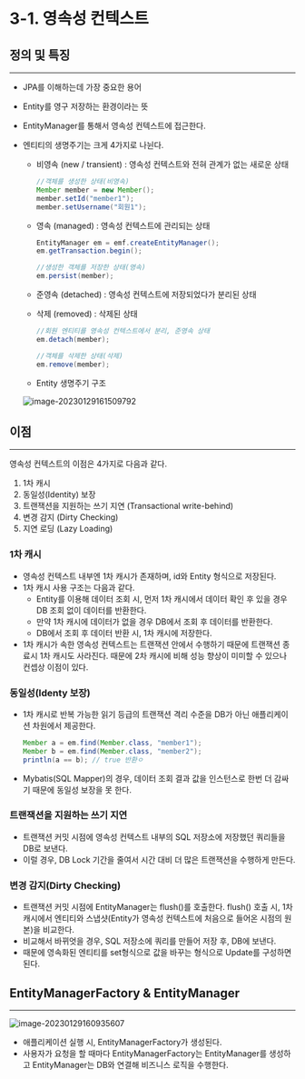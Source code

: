 # 3-1. 영속성 컨텍스트

## 정의 및 특징

---

- JPA를 이해하는데 가장 중요한 용어

- Entity를 영구 저장하는 환경이라는 뜻

- EntityManager를 통해서 영속성 컨텍스트에 접근한다.

- 엔티티의 생명주기는 크게 4가지로 나뉜다.

  - 비영속 (new / transient) : 영속성 컨텍스트와 전혀 관계가 없는 새로운 상태

    ```java
    //객체를 생성한 상태(비영속)
    Member member = new Member();
    member.setId("member1");
    member.setUsername("회원1");
    ```

  - 영속 (managed) : 영속성 컨텍스트에 관리되는 상태

    ```java
    EntityManager em = emf.createEntityManager();
    em.getTransaction.begin();
    
    //생성한 객체를 저장한 상태(영속)
    em.persist(member);
    ```

  - 준영속 (detached) : 영속성 컨텍스트에 저장되었다가 분리된 상태

  - 삭제 (removed) : 삭제된 상태

    ```java
    //회원 엔티티를 영속성 컨텍스트에서 분리, 준영속 상태
    em.detach(member);
    
    //객체를 삭제한 상태(삭제)
    em.remove(member);
    ```

  - Entity 생명주기 구조

  ![image-20230129161509792](C:\Users\SY_SHIN\AppData\Roaming\Typora\typora-user-images\image-20230129161509792.png)



## 이점

---

영속성 컨텍스트의 이점은 4가지로 다음과 같다.

1. 1차 캐시
2. 동일성(Identity) 보장
3. 트랜잭션을 지원하는 쓰기 지연 (Transactional write-behind)
4. 변경 감지 (Dirty Checking)
5. 지연 로딩 (Lazy Loading)

### 1차 캐시

- 영속성 컨텍스트 내부엔 1차 캐시가 존재하며, id와 Entity 형식으로 저장된다.
- 1차 캐시 사용 구조는 다음과 같다.
  - Entity를 이용해 데이터 조회 시, 먼저 1차 캐시에서 데이터 확인 후 있을 경우 DB 조회 없이 데이터를 반환한다.
  - 만약 1차 캐시에 데이터가 없을 경우 DB에서 조회 후 데이터를 반환한다.
  - DB에서 조회 후 데이터 반환 시, 1차 캐시에 저장한다.
- 1차 캐시가 속한 영속성 컨텍스트는 트랜잭션 안에서 수행하기 때문에 트랜잭션 종료시 1차 캐시도 사라진다. 때문에 2차 캐시에 비해 성능 향상이 미미할 수 있으나 컨셉상 이점이 있다.

### 동일성(Identy 보장)

- 1차 캐시로 반복 가능한 읽기 등급의 트랜잭션 격리 수준을 DB가 아닌 애플리케이션 차원에서 제공한다.

  ```java
  Member a = em.find(Member.class, "member1");
  Member b = em.find(Member.class, "member2");
  println(a == b); // true 반환ㅇ
  ```

- Mybatis(SQL Mapper)의 경우, 데이터 조회 결과 값을 인스턴스로 한번 더 감싸기 때문에 동일성 보장을 못 한다.

### 트랜잭션을 지원하는 쓰기 지연

- 트랜잭션 커밋 시점에 영속성 컨텍스트 내부의 SQL 저장소에 저장했던 쿼리들을 DB로 보낸다.
- 이럴 경우, DB Lock 기간을 줄여서 시간 대비 더 많은 트랜잭션을 수행하게 만든다.

### 변경 감지(Dirty Checking)

- 트랜잭션 커밋 시점에 EntityManager는 flush()를 호출한다. flush() 호출 시, 1차 캐시에서 엔티티와 스냅샷(Entity가 영속성 컨텍스트에 처음으로 들어온 시점의 원본)을 비교한다.
- 비교해서 바뀌엇을 경우, SQL 저장소에 쿼리를 만들어 저장 후, DB에 보낸다.
- 때문에 영속화된 엔티티를 set형식으로 값을 바꾸는 형식으로 Update를 구성하면 된다.

## EntityManagerFactory & EntityManager

---

![image-20230129160935607](C:\Users\SY_SHIN\AppData\Roaming\Typora\typora-user-images\image-20230129160935607.png)

- 애플리케이션 실행 시, EntityManagerFactory가 생성된다.
- 사용자가 요청을 할 때마다 EntityManagerFactory는 EntityManager를 생성하고 EntityManager는 DB와 연결해 비즈니스 로직을 수행한다.

## 